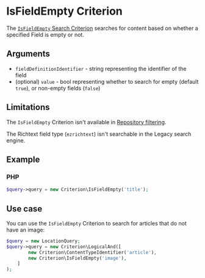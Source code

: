 # IsFieldEmpty Criterion

The [`IsFieldEmpty` Search Criterion](../../api/php_api/php_api_reference/classes/Ibexa-Contracts-Core-Repository-Values-Content-Query-Criterion-IsFieldEmpty.html)
searches for content based on whether a specified Field is empty or not.

## Arguments

- `fieldDefinitionIdentifier` - string representing the identifier of the field
- (optional) `value` - bool representing whether to search for empty (default `true`),
or non-empty fields (`false`)

## Limitations

The `IsFieldEmpty` Criterion isn't available in [Repository filtering](search_api.md#repository-filtering).

The Richtext field type (`ezrichtext`) isn't searchable in the Legacy search engine.

## Example

### PHP

``` php
$query->query = new Criterion\IsFieldEmpty('title');
```

## Use case

You can use the `IsFieldEmpty` Criterion to search for articles that do not have an image:

``` php hl_lines="4"
$query = new LocationQuery;
$query->query = new Criterion\LogicalAnd([
        new Criterion\ContentTypeIdentifier('article'),
        new Criterion\IsFieldEmpty('image'),
    ]
);
```
